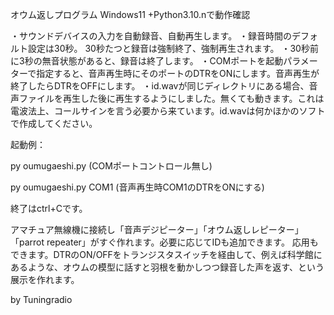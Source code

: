 オウム返しプログラム 
Windows11 +Python3.10.nで動作確認

・サウンドデバイスの入力を自動録音、自動再生します。
・録音時間のデフォルト設定は30秒。 30秒たつと録音は強制終了、強制再生されます。
・30秒前に3秒の無音状態があると、録音は終了します。
・COMポートを起動パラメーターで指定すると、音声再生時にそのポートのDTRをONにします。音声再生が終了したらDTRをOFFにします。
・id.wavが同じディレクトリにある場合、音声ファイルを再生した後に再生するようにしました。無くても動きます。これは電波法上、コールサインを言う必要から来ています。id.wavは何かほかのソフトで作成してください。

起動例：

py oumugaeshi.py (COMポートコントロール無し)

py oumugaeshi.py COM1 (音声再生時COM1のDTRをONにする)

終了はctrl+Cです。

アマチュア無線機に接続し「音声デジピーター」「オウム返しレピーター」「parrot repeater」がすぐ作れます。必要に応じてIDも追加できます。
応用もできます。DTRのON/OFFをトランジスタスイッチを経由して、例えば科学館にあるような、オウムの模型に話すと羽根を動かしつつ録音した声を返す、という展示を作れます。

by Tuningradio
